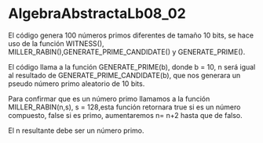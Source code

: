 # AlgebraAbstractaLb08_02
El código genera 100 números primos diferentes de tamaño 10 bits, se hace uso de la función WITNESS(), MILLER_RABIN(),GENERATE_PRIME_CANDIDATE() y  GENERATE_PRIME().

El código llama a la función GENERATE_PRIME(b), donde b = 10, n será igual al resultado de GENERATE_PRIME_CANDIDATE(b), que nos generara un pseudo número primo aleatorio de 10 bits.

Para confirmar que es un número primo llamamos a la función MILLER_RABIN(n,s), s = 128,esta función retornara true si es un número compuesto, false si es primo, aumentaremos n= n+2 hasta que de falso.

El n resultante debe ser un número primo.
